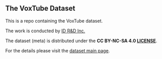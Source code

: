 ## The VoxTube Dataset

This is a repo containing the VoxTube dataset.

The work is conducted by [ID R&D Inc.](https://www.idrnd.ai)

The dataset (meta) is distributed under the **CC BY-NC-SA 4.0 [LICENSE](https://github.com/IDRnD/VoxTube/LICENSE)**.

For the details please visit the [dataset main page](https://idrnd.github.io/VoxTube).
